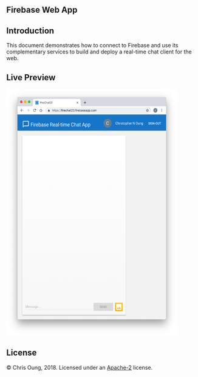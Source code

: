 Firebase Web App
----------------

Introduction
------------
This document demonstrates how to connect to Firebase and use its complementary services to build and deploy a real-time chat client for the web. 

Live Preview
------------
[<img src="public/images/screenshot.png" height="650" width="450">](https://firechat23.firebaseapp.com)
   
   
License 
-------
© Chris Oung, 2018. Licensed under an [Apache-2](https://github.com/chrisoung/firebase-web/blob/master/LICENSE) license.

